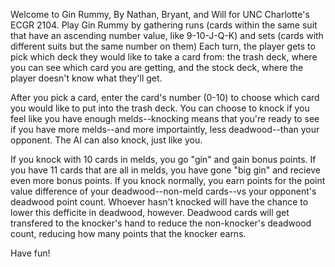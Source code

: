 Welcome to Gin Rummy, By Nathan, Bryant, and Will for UNC Charlotte's ECGR 2104.
Play Gin Rummy by gathering runs (cards within the same suit that have an ascending number value, like 9-10-J-Q-K)
and sets (cards with different suits but the same number on them)
Each turn, the player gets to pick which deck they would like to take a card from:
the trash deck, where you can see which card you are getting, and the stock deck,
where the player doesn't know what they'll get.

After you pick a card, enter the card's number (0-10) to choose which card you
would like to put into the trash deck. You can choose to knock if you feel like 
you have enough melds--knocking means that you're ready to see if you have more
melds--and more importaintly, less deadwood--than your opponent. The AI can also knock, just like you.

If you knock with 10 cards in melds, you go "gin" and gain bonus points.
If you have 11 cards that are all in melds, you have gone "big gin" and recieve
even more bonus points. If you knock normally, you earn points for the point value
difference of your deadwood--non-meld cards--vs your opponent's deadwood point count.
Whoever hasn't knocked will have the chance to lower this defficite in deadwood, however.
Deadwood cards will get transfered to the knocker's hand to reduce the non-knocker's
deadwood count, reducing how many points that the knocker earns.

Have fun!